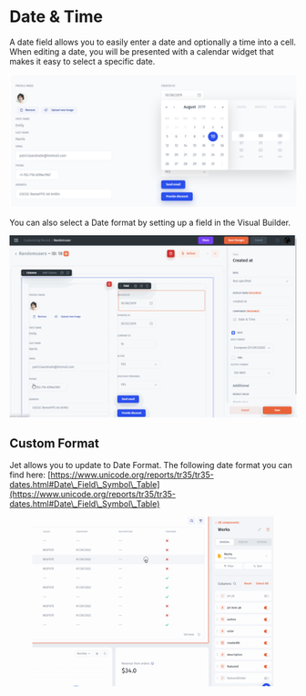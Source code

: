# Date & Time

A date field allows you to easily enter a date and optionally a time into a cell. When editing a date, you will be presented with a calendar widget that makes it easy to select a specific date.

![](<../../../.gitbook/assets/image (720).png>)

You can also select a Date format by setting up a field in the Visual Builder.

![](<../../../.gitbook/assets/image (9).gif>)

## Custom Format

Jet allows you to update to Date Format. The following date format you can find here: [https://www.unicode.org/reports/tr35/tr35-dates.html#Date\_Field\_Symbol\_Table](https://www.unicode.org/reports/tr35/tr35-dates.html#Date\_Field\_Symbol\_Table)

<figure><img src="../../../.gitbook/assets/datetme.gif" alt=""><figcaption></figcaption></figure>


